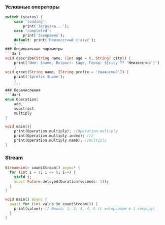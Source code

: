 ### Условные операторы
```dart
switch (status) { 
	case 'loading': 
		print('Загрузка...');
	case 'completed':
		print('Завершено'); 
	default: print('Неизвестный статус'); 
	} ``` 
### Опциональные параметры 
```dart
void describe(String name, {int age = 0, String? city}) {
	print('Имя: $name, Возраст: $age, Город: ${city ?? 'Неизвестно'}');
	}
void greet(String name, [String prefix = 'Уважаемый']) {
	print('$prefix $name'); 
	}
	``` 
### Перечисления
```dart
enum Operation{
	add,
	substract,
	multiply
}

void main(){
	print(Operation.multiply); //Operation.multiply
	print(Operation.multiply.index); //2
	print(Operation.multiply.name); //multiply
}
```
### Stream
```dart
Stream<int> countStream() async* {
  for (int i = 1; i <= 5; i++) {
    yield i;
    await Future.delayed(Duration(seconds: 1));
  }
}

void main() async {
  await for (int value in countStream()) {
    print(value); // Вывод: 1, 2, 3, 4, 5 (с интервалом в 1 секунду)
  }
}
```
```